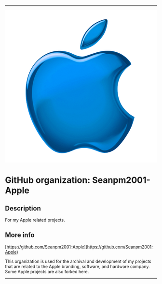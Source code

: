 
***

![AppleLogoBlueGlossy.png failed to load. The file may be missing or corrupt. Check the file path for errors first.](/AdditionalInfo/1/Seanpm2001-Apple/AppleLogoBlueGlossy.png)

# GitHub organization: Seanpm2001-Apple

## Description

For my Apple related projects.

## More info

[https://github.com/Seanpm2001-Apple](https://github.com/Seanpm2001-Apple)

This organization is used for the archival and development of my projects that are related to the Apple branding, software, and hardware company. Some Apple projects are also forked here.

***
